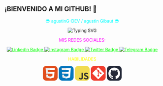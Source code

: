 ## ¡BIENVENIDO A MI GITHUB! 👋

<p align="center">
  <span style="color:#00FFFF;">😎 agustinG-DEV / agustin Gibaut 😎</span>
</p>

<p align="center">
  <img src="https://readme-typing-svg.herokuapp.com/?color=02D9F7FF&size=35&center=true&vCenter=true&width=1000&lines=¡Gracias%21+por+visitar+mi+perfil%21" alt="Typing SVG">
</p>

<p align="center" style="color:#FF00FF;">
  MIS REDES SOCIALES:
</p>

<p align="center">
  <a href="[https://www.linkedin.com/in/👽]" target="_blank" style="color:#00FF00;">
    <img src="https://img.shields.io/badge/-LinkedIn-0A0A0B?logo=linkedin&style=for-the-badge&logoColor=white" alt="LinkedIn Badge">
  </a>
  <a href="[https://www.instagram.com/agustin._024/?hl=en](https://www.instagram.com/agustin._024/?hl=en)" target="_blank" style="color:#00FF00;">
    <img src="https://img.shields.io/badge/-Instagram-0A0A0B?logo=instagram&style=for-the-badge&logoColor=white" alt="Instagram Badge">
  </a>
  <a href="https://twitter.com/👽" target="_blank" style="color:#00FF00;">
    <img src="https://img.shields.io/badge/-Twitter-0A0A0B?logo=twitter&style=for-the-badge&logoColor=white" alt="Twitter Badge">
  </a>
  <a href="https://t.me/👽" target="_blank" style="color:#00FF00;">
    <img src="https://img.shields.io/badge/-Telegram-0A0A0B?logo=telegram&style=for-the-badge&logoColor=white" alt="Telegram Badge">
  </a>
</p>

<p align="center" style="color:#FFFF00;">
  HABILIDADES
</p>

<p align="center">
  <img src="https://github.com/tandpfun/skill-icons/blob/main/icons/HTML.svg" width="48" height="48" title="HTML"> 
  <img src="https://github.com/tandpfun/skill-icons/blob/main/icons/CSS.svg" width="48" height="48" title="CSS">   
  <img src="https://github.com/tandpfun/skill-icons/blob/main/icons/JavaScript.svg" width="48" height="48" title="Javascript">
  <img src="https://github.com/tandpfun/skill-icons/blob/main/icons/Git.svg" width="48" height="48" title="Git"> 
  <img src="https://github.com/tandpfun/skill-icons/blob/main/icons/Github-Dark.svg" width="48" height="48" title="Github">  
</p>
